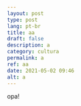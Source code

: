 ```yaml
---
layout: post
type: post
lang: pt-br
title: aa
draft: false
description: a
category: cultura
permalink: a
ref: aa
date: 2021-05-02 09:46
alt: a
---
```


opa!
